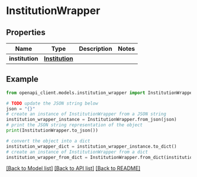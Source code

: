 # InstitutionWrapper


## Properties

Name | Type | Description | Notes
------------ | ------------- | ------------- | -------------
**institution** | [**Institution**](Institution.md) |  | 

## Example

```python
from openapi_client.models.institution_wrapper import InstitutionWrapper

# TODO update the JSON string below
json = "{}"
# create an instance of InstitutionWrapper from a JSON string
institution_wrapper_instance = InstitutionWrapper.from_json(json)
# print the JSON string representation of the object
print(InstitutionWrapper.to_json())

# convert the object into a dict
institution_wrapper_dict = institution_wrapper_instance.to_dict()
# create an instance of InstitutionWrapper from a dict
institution_wrapper_from_dict = InstitutionWrapper.from_dict(institution_wrapper_dict)
```
[[Back to Model list]](../README.md#documentation-for-models) [[Back to API list]](../README.md#documentation-for-api-endpoints) [[Back to README]](../README.md)


